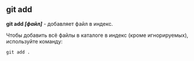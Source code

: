 ## git add

**git add *[файл]*** - добавляет файл в индекс.

Чтобы добавить всё файлы в каталоге в индекс (кроме игнорируемых), используйте команду:

```bash=
git add .
```